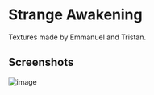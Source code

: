 # Strange Awakening

Textures made by Emmanuel and Tristan.

## Screenshots

![image](https://user-images.githubusercontent.com/94078957/212988958-9e7a0115-dddf-4e9a-8659-b8d8a23b6871.png)
